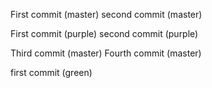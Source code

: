 First commit (master)
second commit (master)

First commit (purple)
second commit (purple)

Third commit (master)
Fourth commit (master)

first commit (green)